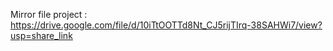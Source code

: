 Mirror file project : https://drive.google.com/file/d/10iTtOOTTd8Nt_CJ5rijTIrq-38SAHWi7/view?usp=share_link
